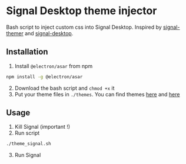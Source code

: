 # Signal Desktop theme injector
Bash script to inject custom css into Signal Desktop. Inspired by [signal-themer](https://github.com/ofcoursenp/signal-themer/tree/main) and [signal-desktop](https://github.com/CalfMoon/signal-desktop).

## Installation
1. Install `@electron/asar` from npm
```bash
npm install -g @electron/asar
```
2. Download the bash script and `chmod +x` it
3. Put your theme files in `./themes`.
You can find themes [here](https://github.com/CalfMoon/signal-desktop/tree/main/themes) and [here](https://github.com/ofcoursenp/signal-themer/tree/main/themes)

## Usage
1. Kill Signal (important !)
2. Run script
```bash
./theme_signal.sh
```
3. Run Signal

